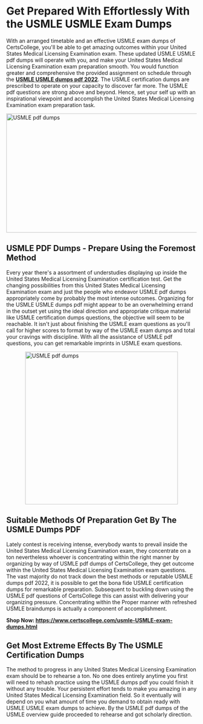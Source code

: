<h1><strong>Get Prepared With Effortlessly With the USMLE USMLE Exam Dumps&nbsp;</strong></h1>
<p><span style="font-weight: 400;">With an arranged timetable and an effective  USMLE exam dumps of CertsCollege, you'll be able to get amazing outcomes within your United States Medical Licensing Examination exam. These updated USMLE USMLE pdf dumps will operate with you, and make your United States Medical Licensing Examination exam preparation smooth. You would function greater and comprehensive the provided assignment on schedule through the <strong><a href="https://www.certscollege.com/usmle-USMLE-exam-dumps.html">USMLE USMLE dumps pdf 2022</a></strong>. The USMLE certification dumps are prescribed to operate on your capacity to discover far more. The  USMLE pdf questions are strong above and beyond. Hence, set your self up with an inspirational viewpoint and accomplish the United States Medical Licensing Examination exam preparation task.&nbsp;</span></p>
<p><span style="font-weight: 400;"><img style="display: block; margin-left: auto; margin-right: auto;" src="https://i.ibb.co/CPDK3ps/Yellow-and-Blue-Initiative-Blog-Banner.png" alt="USMLE pdf dumps" width="559" height="315" /></span></p>
<h2><strong>USMLE PDF Dumps - Prepare Using the Foremost Method</strong></h2>
<p><span style="font-weight: 400;">Every year there's a assortment of understudies displaying up inside the United States Medical Licensing Examination certification test. Get the changing possibilities from this United States Medical Licensing Examination exam and just the people who endeavor USMLE pdf dumps appropriately come by probably the most intense outcomes. Organizing for the USMLE USMLE dumps pdf might appear to be an overwhelming errand in the outset yet using the ideal direction and appropriate critique material like USMLE certification dumps questions, the objective will seem to be reachable. It isn't just about finishing the USMLE exam questions as you'll call for higher scores to format by way of the USMLE exam dumps and total your cravings with discipline. With all the assistance of USMLE pdf questions, you can get remarkable imprints in USMLE exam questions.</span></p>
<p><span style="font-weight: 400;"><a href="https://tinyurl.com/y86qdy73"><img style="display: block; margin-left: auto; margin-right: auto;" src="https://i.ibb.co/9tMrhdY/Teacher-Appreciation-Invitation.png" alt="USMLE pdf dumps " width="404" height="404" /></a></span></p>
<h2><strong>Suitable Methods Of Preparation Get By The USMLE Dumps PDF</strong></h2>
<p><span style="font-weight: 400;">Lately contest is receiving intense, everybody wants to prevail inside the United States Medical Licensing Examination exam, they concentrate on a ton nevertheless whoever is concentrating within the right manner by organizing by way of USMLE pdf dumps of CertsCollege, they get outcome within the United States Medical Licensing Examination exam questions. The vast majority do not track down the best methods or reputable USMLE dumps pdf 2022, it is possible to get the bona fide USMLE certification dumps for remarkable preparation. Subsequent to buckling down using the  USMLE pdf questions of CertsCollege this can assist with delivering your organizing pressure. Concentrating within the Proper manner with refreshed USMLE braindumps is actually a component of accomplishment.</span></p>
<p><span style="font-weight: 400;"><strong>Shop Now: <a href="https://www.certscollege.com/usmle-USMLE-exam-dumps.html">https://www.certscollege.com/usmle-USMLE-exam-dumps.html</a></strong></span></p>
<h2><strong>Get Most Extreme Effects By The USMLE Certification Dumps</strong></h2>
<p><span style="font-weight: 400;">The method to progress in any United States Medical Licensing Examination exam should be to rehearse a ton. No one does entirely anytime you first will need to rehash practice using the USMLE dumps pdf you could finish it without any trouble. Your persistent effort tends to make you amazing in any United States Medical Licensing Examination field. So it eventually will depend on you what amount of time you demand to obtain ready with USMLE USMLE exam dumps to achieve. By the USMLE pdf dumps of the USMLE overview guide proceeded to rehearse and got scholarly direction.</span></p>
